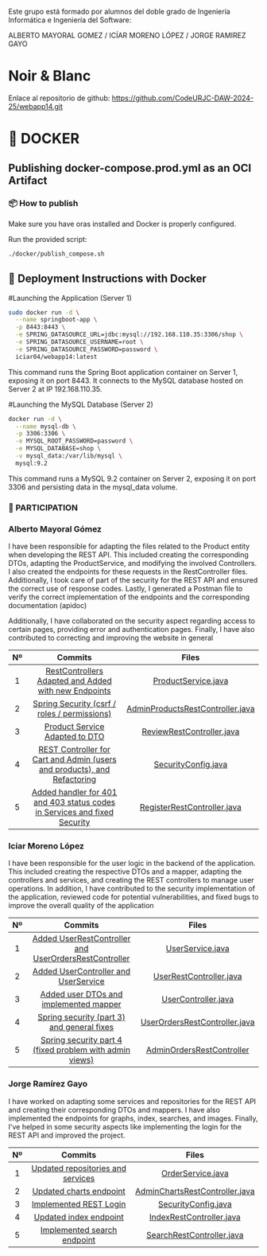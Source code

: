 Este grupo está formado por alumnos del doble grado de Ingeniería Informática e Ingeniería del Software:

ALBERTO MAYORAL GOMEZ  /  ICÍAR MORENO LÓPEZ  / JORGE RAMIREZ GAYO

# Noir & Blanc

Enlace al repositorio de github: https://github.com/CodeURJC-DAW-2024-25/webapp14.git


# 🤝 DOCKER

## Publishing docker-compose.prod.yml as an OCI Artifact

### 📦 How to publish
Make sure you have oras installed and Docker is properly configured.

Run the provided script:

```sh
./docker/publish_compose.sh
```

## 🐳 Deployment Instructions with Docker
#Launching the Application (Server 1)

```sh
sudo docker run -d \
  --name springboot-app \
  -p 8443:8443 \
  -e SPRING_DATASOURCE_URL=jdbc:mysql://192.168.110.35:3306/shop \
  -e SPRING_DATASOURCE_USERNAME=root \
  -e SPRING_DATASOURCE_PASSWORD=password \
  iciar04/webapp14:latest
```
This command runs the Spring Boot application container on Server 1, exposing it on port 8443.
It connects to the MySQL database hosted on Server 2 at IP 192.168.110.35.

#Launching the MySQL Database (Server 2)

```sh
docker run -d \
  --name mysql-db \
  -p 3306:3306 \
  -e MYSQL_ROOT_PASSWORD=password \
  -e MYSQL_DATABASE=shop \
  -v mysql_data:/var/lib/mysql \
  mysql:9.2
```
This command runs a MySQL 9.2 container on Server 2, exposing it on port 3306 and persisting data in the mysql_data volume.


### 🤝 PARTICIPATION

### **Alberto Mayoral Gómez**

I have been responsible for adapting the files related to the Product entity when developing the REST API. This included creating the corresponding DTOs, adapting the ProductService, and modifying the involved Controllers. I also created the endpoints for these requests in the RestController files. Additionally, I took care of part of the security for the REST API and ensured the correct use of response codes. Lastly, I generated a Postman file to verify the correct implementation of the endpoints and the corresponding documentation (apidoc)

Additionally, I have collaborated on the security aspect regarding access to certain pages, providing error and authentication pages. Finally, I have also contributed to correcting and improving the website in general

| Nº    | Commits      | Files      |
|:------------: |:------------:| :------------:|
|1|[RestControllers Adapted and Added with new Endpoints](https://github.com/CodeURJC-DAW-2024-25/webapp14/commit/cb3aa89e3f4fbb59584e0237aca05a8e994c8e8c)|[ProductService.java](https://github.com/CodeURJC-DAW-2024-25/webapp14/blob/main/backend/src/main/java/es/codeurjc/webapp14/service/ProductService.java)|
|2|[Spring Security (csrf / roles / permissions)](https://github.com/CodeURJC-DAW-2024-25/webapp14/commit/a05b59a55c7a317f7c9ca3385f30b18d0bda5452)|[AdminProductsRestController.java](https://github.com/CodeURJC-DAW-2024-25/webapp14/blob/main/backend/src/main/java/es/codeurjc/webapp14/controller/rest/AdminProductsRestController.java)|
|3|[Product Service Adapted to DTO](https://github.com/CodeURJC-DAW-2024-25/webapp14/commit/05969bf675d92bc4a416897e5afd8ba0f66dae4f)|[ReviewRestController.java](https://github.com/CodeURJC-DAW-2024-25/webapp14/blob/main/backend/src/main/java/es/codeurjc/webapp14/controller/rest/ReviewRestController.java)|
|4|[REST Controller for Cart and Admin (users and products), and Refactoring](https://github.com/CodeURJC-DAW-2024-25/webapp14/commit/bc178f2b704bc0affb8bbb7eaeeba5f287a7ea04)|[SecurityConfig.java](https://github.com/CodeURJC-DAW-2024-25/webapp14/blob/main/backend/src/main/java/es/codeurjc/webapp14/security/SecurityConfig.java)|
|5|[Added handler for 401 and 403 status codes in Services and fixed Security](https://github.com/CodeURJC-DAW-2024-25/webapp14/commit/07de66f223028cec1fb2f65c3763aac2079b5e67)|[RegisterRestController.java](https://github.com/CodeURJC-DAW-2024-25/webapp14/blob/main/backend/src/main/java/es/codeurjc/webapp14/controller/rest/RegisterRestController.java)|

### **Icíar Moreno López**

I have been responsible for the user logic in the backend of the application. This included creating the respective DTOs and a mapper, adapting the controllers and services, and creating the REST controllers to manage user operations. In addition, I have contributed to the security implementation of the application, reviewed code for potential vulnerabilities, and fixed bugs to improve the overall quality of the application

| Nº    | Commits      | Files      |
|:------------: |:------------:| :------------:|
|1|[Added UserRestController and UserOrdersRestController](https://github.com/CodeURJC-DAW-2024-25/webapp14/commit/7b48ef4dd892d30895db5d5f6a338f34be198e36)|[UserService.java](https://github.com/CodeURJC-DAW-2024-25/webapp14/blob/main/backend/src/main/java/es/codeurjc/webapp14/service/UserService.java)
|2|[Added UserController and UserService](https://github.com/CodeURJC-DAW-2024-25/webapp14/commit/f072286cf775ffecad41c6afd2a5b8af78b8fabe)|[UserRestController.java](https://github.com/CodeURJC-DAW-2024-25/webapp14/blob/main/backend/src/main/java/es/codeurjc/webapp14/controller/rest/UserRestController.java)
|3|[Added user DTOs and implemented mapper](https://github.com/CodeURJC-DAW-2024-25/webapp14/commit/034cd6af63a7e4ab48f4a3e5fc916befebd6308e)|[UserController.java](https://github.com/CodeURJC-DAW-2024-25/webapp14/blob/main/backend/src/main/java/es/codeurjc/webapp14/controller/web/UserController.java)
|4|[Spring security (part 3) and general fixes](https://github.com/CodeURJC-DAW-2024-25/webapp14/commit/e34150d927fa909010e8e7e56e95a85a9ed18185)|[UserOrdersRestController.java](https://github.com/CodeURJC-DAW-2024-25/webapp14/blob/main/backend/src/main/java/es/codeurjc/webapp14/controller/rest/UserOrdersRestController.java)
|5|[Spring security part 4 (fixed problem with admin views)](https://github.com/CodeURJC-DAW-2024-25/webapp14/commit/0842fface070c28dc311cd83ccf8e549dd749f53)|[AdminOrdersRestController](https://github.com/CodeURJC-DAW-2024-25/webapp14/commit/b77f8d363120496d1f991a2b7f36eb6d01ba62af#diff-cba66e455b92c6fdec05056aeedf36f68a0c30189fb5ea605319b4e74ed4366c)

### **Jorge Ramírez Gayo**
I have worked on adapting some services and repositories for the REST API and creating their corresponding DTOs and mappers. I have also implemented the endpoints for graphs, index, searches, and images. Finally, I've helped in some security aspects like implementing the login for the REST API and improved the project.

| Nº    | Commits      | Files      |
|:------------: |:------------:| :------------:|
|1|[Updated repositories and services](https://github.com/CodeURJC-DAW-2024-25/webapp14/commit/07d0d51d97edd8585815f56401ca1c5a3ef6d13a)|[OrderService.java](https://github.com/CodeURJC-DAW-2024-25/webapp14/commit/07d0d51d97edd8585815f56401ca1c5a3ef6d13a#diff-8ba26ea880e76446fe5c0773c01c1fe78e3a5cf71c93f61f6a65ee31720ebbfb)|
|2|[Updated charts endpoint](https://github.com/CodeURJC-DAW-2024-25/webapp14/commit/3e5ca6faa0d1c460332d623af313cb26cf444ea3)|[AdminChartsRestController.java](https://github.com/CodeURJC-DAW-2024-25/webapp14/commit/3e5ca6faa0d1c460332d623af313cb26cf444ea3#diff-b28d98d2b1f5c72304ba55953e94f01d9134cbcd4b5dcfb60362c648c4541214)|
|3|[Implemented REST Login](https://github.com/CodeURJC-DAW-2024-25/webapp14/commit/3297986bfa7e305f8fb5dadf1b53f2ba12fea9f6)|[SecurityConfig.java](https://github.com/CodeURJC-DAW-2024-25/webapp14/commit/3297986bfa7e305f8fb5dadf1b53f2ba12fea9f6#diff-bacc3bb41e7e9a9f1bcdda7101702ea1209dddb58581998162859917405d312e)|
|4|[Updated index endpoint](https://github.com/CodeURJC-DAW-2024-25/webapp14/commit/b4dc47940c9dd5eddb5bef42672f7096f6e677b9)|[IndexRestController.java](https://github.com/CodeURJC-DAW-2024-25/webapp14/commit/b4dc47940c9dd5eddb5bef42672f7096f6e677b9#diff-31ba910cf314c0efcc869a689bf4308639b1d449b9550b917975658543d41f2d)|
|5|[Implemented search endpoint](https://github.com/CodeURJC-DAW-2024-25/webapp14/commit/97021bf9b27b1819bcb2263eea9d4b24b89f721f)|[SearchRestController.java](https://github.com/CodeURJC-DAW-2024-25/webapp14/commit/97021bf9b27b1819bcb2263eea9d4b24b89f721f#diff-fce8d4f9566b1df790e4fbf59051779236f35c060e708361c2241d353a5b8fcf)|
